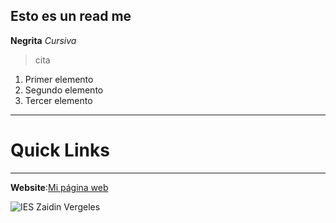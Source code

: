 Esto es un read me
---
**Negrita**
*Cursiva*
> cita
1. Primer elemento
2. Segundo elemento
3. Tercer elemento
---
# Quick Links #
---------
**Website**:[Mi página web](https://alvaroroobles.github.io)

	
![IES Zaidin Vergeles](https://www.google.com/url?sa=i&url=https%3A%2F%2Fwww.sopitas.com%2Fdeportes%2Freal-madrid-escudo-significado-corona-sin-cruz%2F&psig=AOvVaw2lpW9Th7kAcnbOZYK6qVlM&ust=1727423196945000&source=images&cd=vfe&opi=89978449&ved=0CBQQjRxqFwoTCLDB5YaP4IgDFQAAAAAdAAAAABAE)
